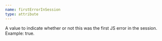 ```yaml
---
name: firstErrorInSession
type: attribute
---
```


A value to indicate whether or not this was the first JS error in the session. Example: true.